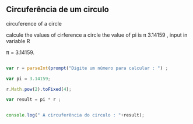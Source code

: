 ## Circuferência de um circulo 

circuference of a circle 

calcule the values of cirference a circle the value of pi is π 3.14159 , input in variable R  

<p> π = 3.14159. </p>


```javascript

var r = parseInt(prompt("Digite um número para calcular : ") ;

var pi = 3.14159;

r.Math.pow(2).toFixed(4);

var result = pi * r ; 


console.log(" A circuferência do circulo : "+result);

```

